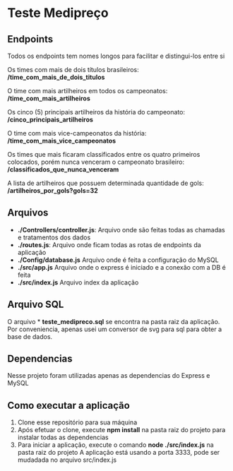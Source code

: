 # Teste Medipreço



## Endpoints
Todos os endpoints tem nomes longos para facilitar e distingui-los entre si

Os times com mais de dois títulos brasileiros:<br />
**/time_com_mais_de_dois_titulos**
 
O time com mais artilheiros em todos os campeonatos:<br />
**/time_com_mais_artilheiros**
 
Os cinco (5) principais artilheiros da história do campeonato:<br />
  **/cinco_principais_artilheiros**
 
O time com mais vice-campeonatos da história:<br />
**/time_com_mais_vice_campeonatos**
 
Os times que mais ficaram classificados entre os quatro primeiros colocados, porém nunca venceram o campeonato brasileiro:<br />
**/classificados_que_nunca_venceram**
 
A lista de artilheiros que possuem determinada quantidade de gols:<br />
**/artilheiros_por_gols?gols=32**

## Arquivos
* **./Controllers/controller.js**: Arquivo onde são feitas todas as chamadas e tratamentos dos dados 
* **./routes.js**: Arquivo onde ficam todas as rotas de endpoints da aplicação 
* **./Config/database.js** Arquivo onde é feita a configuração do MySQL 
* **./src/app.js** Arquivo onde o express é iniciado e a conexão com a DB é feita 
* **./src/index.js** Arquivo index da aplicação

## Arquivo SQL
O arquivo * **teste_medipreco.sql** se encontra na pasta raiz da aplicação.<br />
Por conveniencia, apenas usei um conversor de svg para sql para obter a base de dados.

## Dependencias
Nesse projeto foram utilizadas apenas as dependencias do Express e MySQL

## Como executar a aplicação
1. Clone esse repositório para sua máquina
1. Após efetuar o clone, execute **npm install** na pasta raiz do projeto para instalar todas as dependencias
1. Para iniciar a aplicação, execute o comando **node ./src/index.js** na pasta raiz do projeto
A aplicação está usando a porta 3333, pode ser mudadada no arquivo src/index.js

